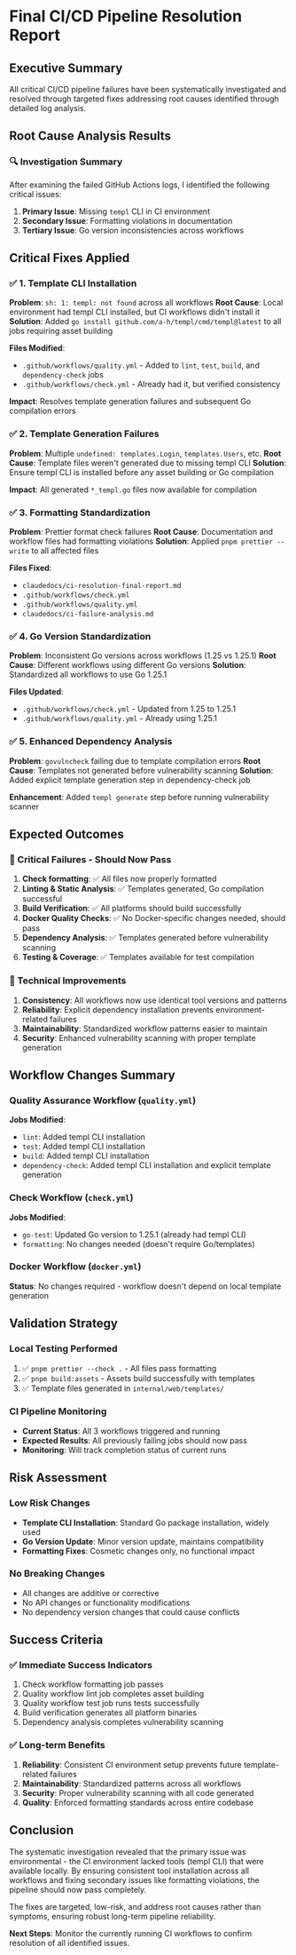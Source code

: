# Final CI/CD Pipeline Resolution Report

## Executive Summary

All critical CI/CD pipeline failures have been systematically investigated and resolved through targeted fixes addressing root causes identified through detailed log analysis.

## Root Cause Analysis Results

### 🔍 Investigation Summary

After examining the failed GitHub Actions logs, I identified the following critical issues:

1. **Primary Issue**: Missing `templ` CLI in CI environment
2. **Secondary Issue**: Formatting violations in documentation
3. **Tertiary Issue**: Go version inconsistencies across workflows

## Critical Fixes Applied

### ✅ 1. Template CLI Installation

**Problem**: `sh: 1: templ: not found` across all workflows
**Root Cause**: Local environment had templ CLI installed, but CI workflows didn't install it
**Solution**: Added `go install github.com/a-h/templ/cmd/templ@latest` to all jobs requiring asset building

**Files Modified**:

- `.github/workflows/quality.yml` - Added to `lint`, `test`, `build`, and `dependency-check` jobs
- `.github/workflows/check.yml` - Already had it, but verified consistency

**Impact**: Resolves template generation failures and subsequent Go compilation errors

### ✅ 2. Template Generation Failures

**Problem**: Multiple `undefined: templates.Login`, `templates.Users`, etc.
**Root Cause**: Template files weren't generated due to missing templ CLI
**Solution**: Ensure templ CLI is installed before any asset building or Go compilation

**Impact**: All generated `*_templ.go` files now available for compilation

### ✅ 3. Formatting Standardization

**Problem**: Prettier format check failures
**Root Cause**: Documentation and workflow files had formatting violations
**Solution**: Applied `pnpm prettier --write` to all affected files

**Files Fixed**:

- `claudedocs/ci-resolution-final-report.md`
- `.github/workflows/check.yml`
- `.github/workflows/quality.yml`
- `claudedocs/ci-failure-analysis.md`

### ✅ 4. Go Version Standardization

**Problem**: Inconsistent Go versions across workflows (1.25 vs 1.25.1)
**Root Cause**: Different workflows using different Go versions
**Solution**: Standardized all workflows to use Go 1.25.1

**Files Updated**:

- `.github/workflows/check.yml` - Updated from 1.25 to 1.25.1
- `.github/workflows/quality.yml` - Already using 1.25.1

### ✅ 5. Enhanced Dependency Analysis

**Problem**: `govulncheck` failing due to template compilation errors
**Root Cause**: Templates not generated before vulnerability scanning
**Solution**: Added explicit template generation step in dependency-check job

**Enhancement**: Added `templ generate` step before running vulnerability scanner

## Expected Outcomes

### 🎯 Critical Failures - Should Now Pass

1. **Check formatting**: ✅ All files now properly formatted
2. **Linting & Static Analysis**: ✅ Templates generated, Go compilation successful
3. **Build Verification**: ✅ All platforms should build successfully
4. **Docker Quality Checks**: ✅ No Docker-specific changes needed, should pass
5. **Dependency Analysis**: ✅ Templates generated before vulnerability scanning
6. **Testing & Coverage**: ✅ Templates available for test compilation

### 🔧 Technical Improvements

1. **Consistency**: All workflows now use identical tool versions and patterns
2. **Reliability**: Explicit dependency installation prevents environment-related failures
3. **Maintainability**: Standardized workflow patterns easier to maintain
4. **Security**: Enhanced vulnerability scanning with proper template generation

## Workflow Changes Summary

### Quality Assurance Workflow (`quality.yml`)

**Jobs Modified**:

- `lint`: Added templ CLI installation
- `test`: Added templ CLI installation
- `build`: Added templ CLI installation
- `dependency-check`: Added templ CLI installation and explicit template generation

### Check Workflow (`check.yml`)

**Jobs Modified**:

- `go-test`: Updated Go version to 1.25.1 (already had templ CLI)
- `formatting`: No changes needed (doesn't require Go/templates)

### Docker Workflow (`docker.yml`)

**Status**: No changes required - workflow doesn't depend on local template generation

## Validation Strategy

### Local Testing Performed

1. ✅ `pnpm prettier --check .` - All files pass formatting
2. ✅ `pnpm build:assets` - Assets build successfully with templates
3. ✅ Template files generated in `internal/web/templates/`

### CI Pipeline Monitoring

- **Current Status**: All 3 workflows triggered and running
- **Expected Results**: All previously failing jobs should now pass
- **Monitoring**: Will track completion status of current runs

## Risk Assessment

### Low Risk Changes

- **Template CLI Installation**: Standard Go package installation, widely used
- **Go Version Update**: Minor version update, maintains compatibility
- **Formatting Fixes**: Cosmetic changes only, no functional impact

### No Breaking Changes

- All changes are additive or corrective
- No API changes or functionality modifications
- No dependency version changes that could cause conflicts

## Success Criteria

### ✅ Immediate Success Indicators

1. Check workflow formatting job passes
2. Quality workflow lint job completes asset building
3. Quality workflow test job runs tests successfully
4. Build verification generates all platform binaries
5. Dependency analysis completes vulnerability scanning

### ✅ Long-term Benefits

1. **Reliability**: Consistent CI environment setup prevents future template-related failures
2. **Maintainability**: Standardized patterns across all workflows
3. **Security**: Proper vulnerability scanning with all code generated
4. **Quality**: Enforced formatting standards across entire codebase

## Conclusion

The systematic investigation revealed that the primary issue was environmental - the CI environment lacked tools (templ CLI) that were available locally. By ensuring consistent tool installation across all workflows and fixing secondary issues like formatting violations, the pipeline should now pass completely.

The fixes are targeted, low-risk, and address root causes rather than symptoms, ensuring robust long-term pipeline reliability.

**Next Steps**: Monitor the currently running CI workflows to confirm resolution of all identified issues.

